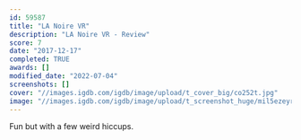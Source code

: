```yaml
---
id: 59587
title: "LA Noire VR"
description: "LA Noire VR - Review"
score: 7
date: "2017-12-17"
completed: TRUE
awards: []
modified_date: "2022-07-04"
screenshots: []
cover: "//images.igdb.com/igdb/image/upload/t_cover_big/co252t.jpg"
image: "//images.igdb.com/igdb/image/upload/t_screenshot_huge/mil5ezeyrwe5f584l2pe.jpg"
---
```

Fun but with a few weird hiccups. 